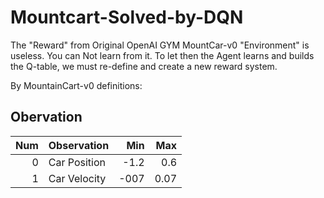 # Mountcart-Solved-by-DQN

The "Reward" from Original OpenAI GYM MountCar-v0 "Environment" is useless.  You can Not learn from it.  To let then the Agent learns and builds the Q-table, we must re-define and create a new reward system.

By MountainCart-v0 definitions:
## Obervation
Num | Observation | Min | Max
--:|:--|--:|--:
0| Car Position | -1.2 | 0.6
1| Car Velocity | -007 | 0.07
